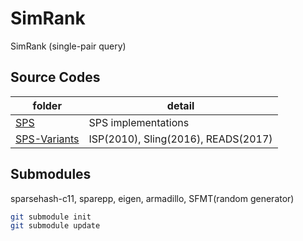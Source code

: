 # SimRank

SimRank (single-pair query)

## Source Codes

folder | detail
--- | ---
[SPS](SPS) | SPS implementations
[SPS-Variants](SPS-Variants) | ISP(2010), Sling(2016), READS(2017)

## Submodules

sparsehash-c11, sparepp, eigen, armadillo, SFMT(random generator)

```zsh
git submodule init
git submodule update
```

